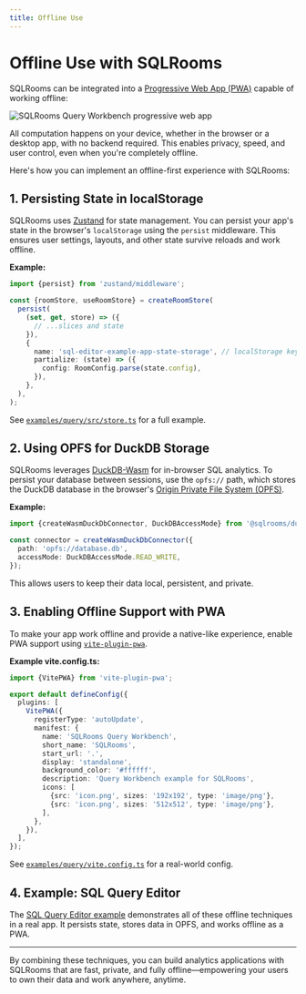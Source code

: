 ```yaml
---
title: Offline Use
---
```


# Offline Use with SQLRooms

SQLRooms can be integrated into a [Progressive Web App (PWA)](https://web.dev/progressive-web-apps/) capable of working offline:

![SQLRooms Query Workbench progressive web app](/media/offline/sqlrooms-query-pwa.png)

All computation happens on your device, whether in the browser or a desktop app, with no backend required. This enables privacy, speed, and user control, even when you're completely offline.

Here's how you can implement an offline-first experience with SQLRooms:

## 1. Persisting State in localStorage

SQLRooms uses [Zustand](https://docs.pmnd.rs/zustand/getting-started/introduction) for state management. You can persist your app's state in the browser's `localStorage` using the `persist` middleware. This ensures user settings, layouts, and other state survive reloads and work offline.

**Example:**

```ts
import {persist} from 'zustand/middleware';

const {roomStore, useRoomStore} = createRoomStore(
  persist(
    (set, get, store) => ({
      // ...slices and state
    }),
    {
      name: 'sql-editor-example-app-state-storage', // localStorage key
      partialize: (state) => ({
        config: RoomConfig.parse(state.config),
      }),
    },
  ),
);
```

See [`examples/query/src/store.ts`](https://github.com/sqlrooms/examples/blob/main/query/src/store.ts) for a full example.

## 2. Using OPFS for DuckDB Storage

SQLRooms leverages [DuckDB-Wasm](https://duckdb.org/docs/wasm/overview.html) for in-browser SQL analytics. To persist your database between sessions, use the `opfs://` path, which stores the DuckDB database in the browser's [Origin Private File System (OPFS)](https://web.dev/origin-private-file-system/).

**Example:**

```ts
import {createWasmDuckDbConnector, DuckDBAccessMode} from '@sqlrooms/duckdb';

const connector = createWasmDuckDbConnector({
  path: 'opfs://database.db',
  accessMode: DuckDBAccessMode.READ_WRITE,
});
```

This allows users to keep their data local, persistent, and private.

## 3. Enabling Offline Support with PWA

To make your app work offline and provide a native-like experience, enable PWA support using [`vite-plugin-pwa`](https://vite-pwa-org.netlify.app/).

**Example vite.config.ts:**

```ts
import {VitePWA} from 'vite-plugin-pwa';

export default defineConfig({
  plugins: [
    VitePWA({
      registerType: 'autoUpdate',
      manifest: {
        name: 'SQLRooms Query Workbench',
        short_name: 'SQLRooms',
        start_url: '.',
        display: 'standalone',
        background_color: '#ffffff',
        description: 'Query Workbench example for SQLRooms',
        icons: [
          {src: 'icon.png', sizes: '192x192', type: 'image/png'},
          {src: 'icon.png', sizes: '512x512', type: 'image/png'},
        ],
      },
    }),
  ],
});
```

See [`examples/query/vite.config.ts`](https://github.com/sqlrooms/examples/blob/main/query/vite.config.ts) for a real-world config.

## 4. Example: SQL Query Editor

The [SQL Query Editor example](https://sqlrooms.org/examples.html#sql-query-editor) demonstrates all of these offline techniques in a real app. It persists state, stores data in OPFS, and works offline as a PWA.

---

By combining these techniques, you can build analytics applications with SQLRooms that are fast, private, and fully offline—empowering your users to own their data and work anywhere, anytime.
